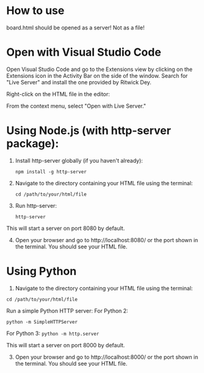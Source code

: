 # How to use
board.html should be opened as a server! Not as a file!


# Open with Visual Studio Code
Open Visual Studio Code and go to the Extensions view by clicking on the Extensions icon in the Activity Bar on the side of the window. Search for "Live Server" and install the one provided by Ritwick Dey.

Right-click on the HTML file in the editor:

From the context menu, select "Open with Live Server."

# Using Node.js (with http-server package):
1. Install http-server globally (if you haven't already):

    ```npm install -g http-server```

2. Navigate to the directory containing your HTML file using the terminal:

    ``` cd /path/to/your/html/file ```

3. Run http-server:

    ``` http-server ```

This will start a server on port 8080 by default.

4. Open your browser and go to http://localhost:8080/ or the port shown in the terminal. You should see your HTML file.

# Using Python

1. Navigate to the directory containing your HTML file using the terminal:

``` cd /path/to/your/html/file ```

Run a simple Python HTTP server:
For Python 2:

``` python -m SimpleHTTPServer ```

For Python 3:
``` python -m http.server ```

This will start a server on port 8000 by default.

3. Open your browser and go to http://localhost:8000/ or the port shown in the terminal. You should see your HTML file.
